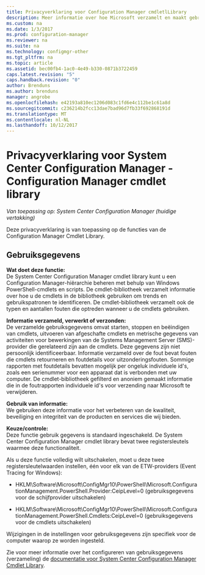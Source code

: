 ```yaml
---
title: Privacyverklaring voor Configuration Manager cmdletlLibrary
description: Meer informatie over hoe Microsoft verzamelt en maakt gebruik van gegevens met betrekking tot de System Center Configuration Manager cmdlet library.
ms.custom: na
ms.date: 1/3/2017
ms.prod: configuration-manager
ms.reviewer: na
ms.suite: na
ms.technology: configmgr-other
ms.tgt_pltfrm: na
ms.topic: article
ms.assetid: bec00fb4-1ac0-4e49-b330-0871b3722459
caps.latest.revision: "5"
caps.handback.revision: "0"
author: Brenduns
ms.author: brenduns
manager: angrobe
ms.openlocfilehash: e42193a810ec1206d083c1fd6e4c112be1c61a8d
ms.sourcegitcommit: c236214b2fcc13dae7bad96d7fb33f692868191d
ms.translationtype: MT
ms.contentlocale: nl-NL
ms.lasthandoff: 10/12/2017
---
```

# <a name="system-center-configuration-manager-privacy-statement---configuration-manager-cmdlet-library"></a>Privacyverklaring voor System Center Configuration Manager - Configuration Manager cmdlet library

*Van toepassing op: System Center Configuration Manager (huidige vertakking)*

Deze privacyverklaring is van toepassing op de functies van de Configuration Manager Cmdlet Library.  

## <a name="usage-data"></a>Gebruiksgegevens  
 **Wat doet deze functie:**   
De System Center Configuration Manager cmdlet library kunt u een Configuration Manager-hiërarchie beheren met behulp van Windows PowerShell-cmdlets en scripts. De cmdlet-bibliotheek verzamelt informatie over hoe u de cmdlets in de bibliotheek gebruiken om trends en gebruikspatronen te identificeren. De cmdlet-bibliotheek verzamelt ook de typen en aantallen fouten die optreden wanneer u de cmdlets gebruiken.  

 **Informatie verzameld, verwerkt of verzonden:**   
De verzamelde gebruiksgegevens omvat starten, stoppen en beëindigen van cmdlets, uitvoeren van afgeschafte cmdlets en metrische gegevens van activiteiten voor bewerkingen van de Systems Management Server (SMS)-provider die gerelateerd zijn aan de cmdlets. Deze gegevens zijn niet persoonlijk identificeerbaar.  Informatie verzameld over de fout bevat fouten die cmdlets retourneren en foutdetails voor uitzonderingsfouten. Sommige rapporten met foutdetails bevatten mogelijk per ongeluk individuele id's, zoals een serienummer voor een apparaat dat is verbonden met uw computer. De cmdlet-bibliotheek gefilterd en anoniem gemaakt informatie die in de foutrapporten individuele id's voor verzending naar Microsoft te verwijderen.  

 **Gebruik van informatie:**   
We gebruiken deze informatie voor het verbeteren van de kwaliteit, beveiliging en integriteit van de producten en services die wij bieden.  

 **Keuze/controle:**   
Deze functie gebruik gegevens is standaard ingeschakeld. De System Center Configuration Manager cmdlet library bevat twee registersleutels waarmee deze functionaliteit.  

 Als u deze functie volledig wilt uitschakelen, moet u deze twee registersleutelwaarden instellen, één voor elk van de ETW-providers (Event Tracing for Windows):  

-   HKLM\Software\Microsoft\ConfigMgr10\PowerShell\Microsoft.ConfigurationManagement.PowerShell.Provider:CeipLevel=0 (gebruiksgegevens voor de schijfprovider uitschakelen)  

-   HKLM\Software\Microsoft\ConfigMgr10\PowerShell\Microsoft.ConfigurationManagement.PowerShell.Cmdlets:CeipLevel=0 (gebruiksgegevens voor de cmdlets uitschakelen)  

 Wijzigingen in de instellingen voor gebruiksgegevens zijn specifiek voor de computer waarop ze worden ingesteld.  

 Zie voor meer informatie over het configureren van gebruiksgegevens (verzameling) de [documentatie voor System Center Configuration Manager Cmdlet Library](https://technet.microsoft.com/en-us/library/dn958404.aspx).   
